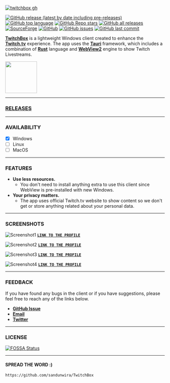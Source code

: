 [![twitchbox gh](https://user-images.githubusercontent.com/79461263/232226503-3049cb81-e2e5-491c-ae5f-7d1199576fef.png)](https://github.com/sandunwira/TwitchBox)


[![GitHub release (latest by date including pre-releases)](https://img.shields.io/github/v/release/sandunwira/TwitchBox?include_prereleases&style=for-the-badge)](https://github.com/sandunwira/TwitchBox/releases/latest)
[![GitHub top language](https://img.shields.io/github/languages/top/sandunwira/TwitchBox?style=for-the-badge)](https://github.com/sandunwira/TwitchBox)
[![GitHub Repo stars](https://img.shields.io/github/stars/sandunwira/TwitchBox?style=for-the-badge)](https://github.com/sandunwira/TwitchBox/stargazers)
[![GitHub all releases](https://img.shields.io/github/downloads/sandunwira/TwitchBox/total?style=for-the-badge)](https://github.com/sandunwira/TwitchBox/releases)
[![SourceForge](https://img.shields.io/sourceforge/dt/twitchbox.svg?style=for-the-badge)](https://sourceforge.net/projects/twitchbox/files)
[![GitHub](https://img.shields.io/github/license/sandunwira/TwitchBox?style=for-the-badge)](https://github.com/sandunwira/TwitchBox/blob/main/LICENSE)
[![GitHub issues](https://img.shields.io/github/issues-raw/sandunwira/TwitchBox?style=for-the-badge)](https://github.com/sandunwira/TwitchBox/issues)
[![GitHub last commit](https://img.shields.io/github/last-commit/sandunwira/TwitchBox?style=for-the-badge)](https://github.com/sandunwira/TwitchBox/commit/main)


**[TwitchBox](https://twitchbox.repl.co)** is a lightweight Windows client created to enhance the **[Twitch.tv](https://twitch.tv)** experience. The app uses the **[Tauri](https://tauri.app)** framework, which includes a combination of **[Rust](https://rust-lang.org)** language and **[WebView2](https://learn.microsoft.com/en-us/microsoft-edge/webview2)** engine to show Twitch Livestreams.


<a href="https://sourceforge.net/p/twitchbox" target="_blank">
  <img src="https://sourceforge.net/cdn/syndication/badge_img/3612009/oss-users-love-us-white" width="100px">
</a>

<hr>


### [RELEASES](https://github.com/sandunwira/TwitchBox/releases)

<hr>


### AVAILABILITY
- [x] Windows
- [ ] Linux
- [ ] MacOS

<hr>


### FEATURES

- **Use less resources.**
  - You don't need to install anything extra to use this client since WebView is pre-installed with new Windows.
- **Your privacy matters.**
  - The app uses official Twitch.tv website to show content so we don't get or store anything related about your personal data.

<hr>


### SCREENSHOTS

![Screenshot1](https://user-images.githubusercontent.com/79461263/232255637-bed0648a-c4b5-44f9-8dc4-bb7b59b897c1.png)
[**`LINK TO THE PROFILE`**](https://twitch.tv/xqc)

![Screenshot2](https://user-images.githubusercontent.com/79461263/232255657-ff77edda-b187-4467-a346-3041b0043b11.png)
[**`LINK TO THE PROFILE`**](https://twitch.tv/shroud)

![Screenshot3](https://user-images.githubusercontent.com/79461263/232255668-4ead1c06-bb9f-46ef-a91b-f20aecfe9baf.png)
[**`LINK TO THE PROFILE`**](https://twitch.tv/the8bitdrummer)

![Screenshot4](https://user-images.githubusercontent.com/79461263/232255693-36fe2cbe-a342-4707-b2de-4970e24c2b86.png)
[**`LINK TO THE PROFILE`**](https://twitch.tv/bobross)

<hr>


### FEEDBACK
If you have found any bugs in the client or if you have suggestions, please feel free to reach any of the links below.
- [**GitHub Issue**](https://github.com/sandunwira/TwitchBox/issues)
- [**Email**](mailto:teamtwitchbox@gmail.com)
- [**Twitter**](https://twitter.com/sandunwira)

<hr>


### LICENSE
[![FOSSA Status](https://app.fossa.com/api/projects/git%2Bgithub.com%2Fsandunwira%2FTwitchBox.svg?type=large)](https://app.fossa.com/projects/git%2Bgithub.com%2Fsandunwira%2FTwitchBox?ref=badge_large)

<hr>


#### SPREAD THE WORD :)

```
https://github.com/sandunwira/TwitchBox
```
